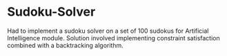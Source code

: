 # Sudoku-Solver

Had to implement a sudoku solver on a set of 100 sudokus for Artificial Intelligence module. Solution involved implementing constraint satisfaction combined with a backtracking algorithm.
